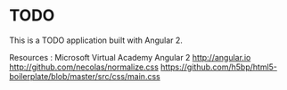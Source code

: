 # TODO

This is a TODO application built with Angular 2.

Resources : 
Microsoft Virtual Academy Angular 2
http://angular.io
http://github.com/necolas/normalize.css
https://github.com/h5bp/html5-boilerplate/blob/master/src/css/main.css 
